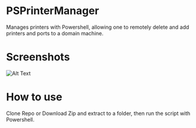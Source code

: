 # PSPrinterManager
Manages printers with Powershell, allowing one to remotely delete and add printers and ports to a domain machine.

# Screenshots
![Alt Text](http://i.imgur.com/5yQIU2j.png)

# How to use
Clone Repo or Download Zip and extract to a folder, then run the script with Powershell.
